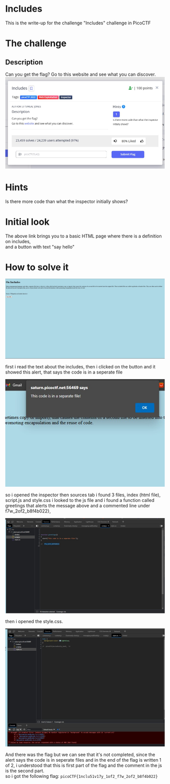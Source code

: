 # Includes
This is the write-up for the challenge "Includes" challenge in PicoCTF

# The challenge

## Description
Can you get the flag?
Go to this website and see what you can discover.
![](img/Screenshot1.jpg)

# Hints
Is there more code than what the inspector initially shows?

# Initial look
The above link brings you to a basic HTML page where there is a definition on includes, 
<br>and a button with text "say hello"

# How to solve it

![](img/Screenshot2.jpg)

first i read the text about the includes, then i clicked on the button and it showed this alert, that says the code is in a seperate file

![](img/Screenshot3.jpg)

so i opened the inspector then sources tab i found 3 files, index (html file), script.js and style.css
i looked to the js file and i found a function called greetings that alerts the message above and a commented line under f7w_2of2_b8f4b022},

![](img/Screenshot5.jpg)


then i opened the style.css.

![](img/Screenshot4.jpg)

And there was the flag but we can see that it's not completed,
since the alert says the code is in seperate files
and in the end of the flag is written 1 of 2, i understood that this is first part of the flag and the comment in the js is the second part.
<br>so i got the following flag: `picoCTF{1nclu51v17y_1of2_f7w_2of2_b8f4b022}`
